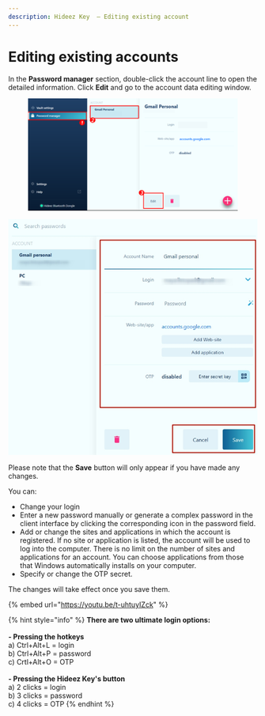 ```yaml
---
description: Hideez Key  — Editing existing account
---
```


# Editing existing accounts

In the **Password manager** section, double-click the account line to open the detailed information. Click **Edit** and go to the account data editing window.

<figure><img src="../../.gitbook/assets/image (170).png" alt=""><figcaption></figcaption></figure>

![](<../../.gitbook/assets/image (229).png>)

Please note that the **Save** button will only appear if you have made any changes.&#x20;

You can:&#x20;

* Change your login&#x20;
* Enter a new password manually or generate a complex password in the client interface by clicking the corresponding icon in the password field.
* Add or change the sites and applications in which the account is registered. If no site or application is listed, the account will be used to log into the computer. There is no limit on the number of sites and applications for an account. You can choose applications from those that Windows automatically installs on your computer.&#x20;
* Specify or change the OTP secret.&#x20;

The changes will take effect once you save them.

{% embed url="https://youtu.be/t-uhtuyIZck" %}

{% hint style="info" %}
**There are two ultimate login options:**\
\
**- Pressing the hotkeys**\
a) Ctrl+Alt+L = login\
b) Ctrl+Alt+P = password\
c) Crtl+Alt+O = OTP\
\
**- Pressing the Hideez Key's button**\
a) 2 clicks = login\
b) 3 clicks = password\
c) 4 clicks = OTP
{% endhint %}
